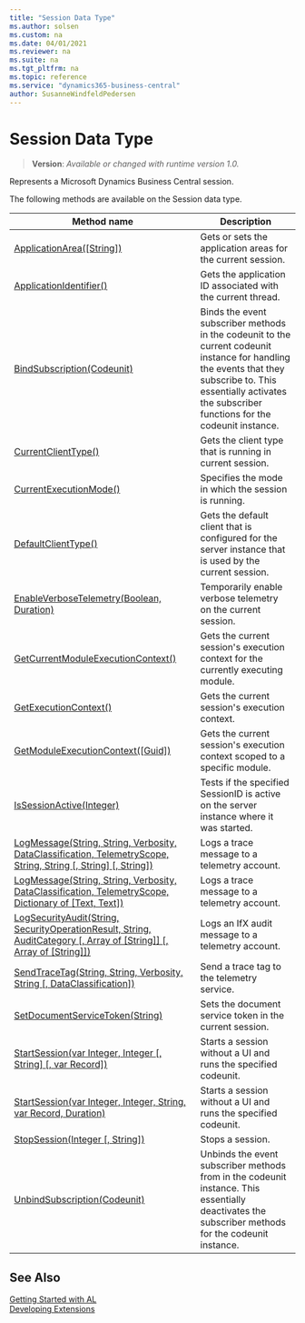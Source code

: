 ```yaml
---
title: "Session Data Type"
ms.author: solsen
ms.custom: na
ms.date: 04/01/2021
ms.reviewer: na
ms.suite: na
ms.tgt_pltfrm: na
ms.topic: reference
ms.service: "dynamics365-business-central"
author: SusanneWindfeldPedersen
---
```

[//]: # (START>DO_NOT_EDIT)
[//]: # (IMPORTANT:Do not edit any of the content between here and the END>DO_NOT_EDIT.)
[//]: # (Any modifications should be made in the .xml files in the ModernDev repo.)
# Session Data Type
> **Version**: _Available or changed with runtime version 1.0._

Represents a Microsoft Dynamics Business Central session.


The following methods are available on the Session data type.


|Method name|Description|
|-----------|-----------|
|[ApplicationArea([String])](session-applicationarea-method.md)|Gets or sets the application areas for the current session.|
|[ApplicationIdentifier()](session-applicationidentifier-method.md)|Gets the application ID associated with the current thread.|
|[BindSubscription(Codeunit)](session-bindsubscription-method.md)|Binds the event subscriber methods in the codeunit to the current codeunit instance for handling the events that they subscribe to. This essentially activates the subscriber functions for the codeunit instance.|
|[CurrentClientType()](session-currentclienttype-method.md)|Gets the client type that is running in current session.|
|[CurrentExecutionMode()](session-currentexecutionmode-method.md)|Specifies the mode in which the session is running.|
|[DefaultClientType()](session-defaultclienttype-method.md)|Gets the default client that is configured for the server instance that is used by the current session.|
|[EnableVerboseTelemetry(Boolean, Duration)](session-enableverbosetelemetry-method.md)|Temporarily enable verbose telemetry on the current session.|
|[GetCurrentModuleExecutionContext()](session-getcurrentmoduleexecutioncontext-method.md)|Gets the current session's execution context for the currently executing module.|
|[GetExecutionContext()](session-getexecutioncontext-method.md)|Gets the current session's execution context.|
|[GetModuleExecutionContext([Guid])](session-getmoduleexecutioncontext-method.md)|Gets the current session's execution context scoped to a specific module.|
|[IsSessionActive(Integer)](session-issessionactive-method.md)|Tests if the specified SessionID is active on the server instance where it was started.|
|[LogMessage(String, String, Verbosity, DataClassification, TelemetryScope, String, String [, String] [, String])](session-logmessage-string-string-verbosity-dataclassification-telemetryscope-string-string-string-string-method.md)|Logs a trace message to a telemetry account.|
|[LogMessage(String, String, Verbosity, DataClassification, TelemetryScope, Dictionary of [Text, Text])](session-logmessage-string-string-verbosity-dataclassification-telemetryscope-dictionary[text,text]-method.md)|Logs a trace message to a telemetry account.|
|[LogSecurityAudit(String, SecurityOperationResult, String, AuditCategory [, Array of [String]] [, Array of [String]])](session-logsecurityaudit-method.md)|Logs an IfX audit message to a telemetry account.|
|[SendTraceTag(String, String, Verbosity, String [, DataClassification])](session-sendtracetag-method.md)|Send a trace tag to the telemetry service.|
|[SetDocumentServiceToken(String)](session-setdocumentservicetoken-method.md)|Sets the document service token in the current session.|
|[StartSession(var Integer, Integer [, String] [, var Record])](session-startsession-integer-integer-string-table-method.md)|Starts a session without a UI and runs the specified codeunit.|
|[StartSession(var Integer, Integer, String, var Record, Duration)](session-startsession-integer-integer-string-table-duration-method.md)|Starts a session without a UI and runs the specified codeunit.|
|[StopSession(Integer [, String])](session-stopsession-method.md)|Stops a session.|
|[UnbindSubscription(Codeunit)](session-unbindsubscription-method.md)|Unbinds the event subscriber methods from in the codeunit instance. This essentially deactivates the subscriber methods for the codeunit instance.|


[//]: # (IMPORTANT: END>DO_NOT_EDIT)
## See Also  
[Getting Started with AL](../../devenv-get-started.md)  
[Developing Extensions](../../devenv-dev-overview.md)  